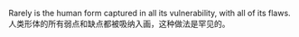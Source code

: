 Rarely is the human form captured in all its vulnerability, with all of its flaws.
<br>人类形体的所有弱点和缺点都被吸纳入画，这种做法是罕见的。
